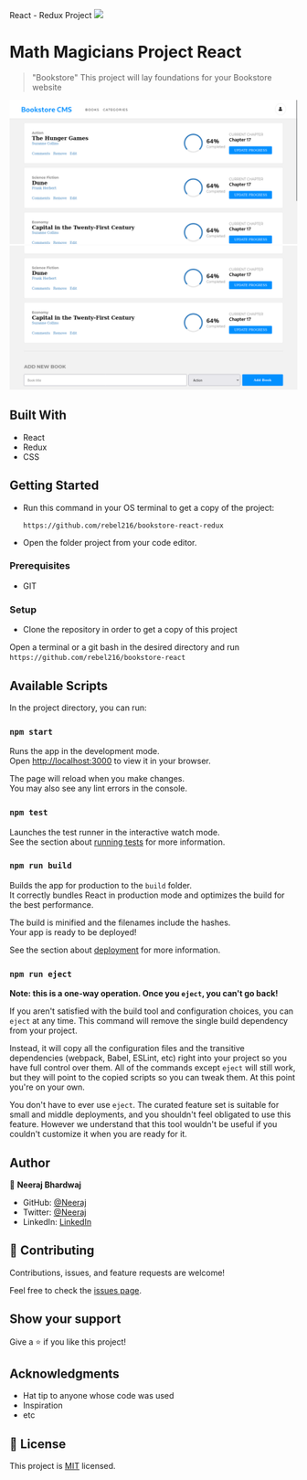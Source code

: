React - Redux Project
![](https://img.shields.io/badge/Microverse-blueviolet)

# Math Magicians Project React

> "Bookstore" This project will lay foundations for your Bookstore website

![screenshot](./react-screenshot-01.png)
![screenshot](./react-screenshot-02.png)

## Built With

- React
- Redux
- CSS

## Getting Started

- Run this command in your OS terminal to get a copy of the project:

  ```
  https://github.com/rebel216/bookstore-react-redux
  ```

- Open the folder project from your code editor.

### Prerequisites

- GIT

### Setup

- Clone the repository in order to get a copy of this project

Open a terminal or a git bash in the desired directory and run `https://github.com/rebel216/bookstore-react`

## Available Scripts

In the project directory, you can run:

### `npm start`

Runs the app in the development mode.\
Open [http://localhost:3000](http://localhost:3000) to view it in your browser.

The page will reload when you make changes.\
You may also see any lint errors in the console.

### `npm test`

Launches the test runner in the interactive watch mode.\
See the section about [running tests](https://facebook.github.io/create-react-app/docs/running-tests) for more information.

### `npm run build`

Builds the app for production to the `build` folder.\
It correctly bundles React in production mode and optimizes the build for the best performance.

The build is minified and the filenames include the hashes.\
Your app is ready to be deployed!

See the section about [deployment](https://facebook.github.io/create-react-app/docs/deployment) for more information.

### `npm run eject`

**Note: this is a one-way operation. Once you `eject`, you can't go back!**

If you aren't satisfied with the build tool and configuration choices, you can `eject` at any time. This command will remove the single build dependency from your project.

Instead, it will copy all the configuration files and the transitive dependencies (webpack, Babel, ESLint, etc) right into your project so you have full control over them. All of the commands except `eject` will still work, but they will point to the copied scripts so you can tweak them. At this point you're on your own.

You don't have to ever use `eject`. The curated feature set is suitable for small and middle deployments, and you shouldn't feel obligated to use this feature. However we understand that this tool wouldn't be useful if you couldn't customize it when you are ready for it.

## Author

👤 **Neeraj Bhardwaj**

- GitHub: [@Neeraj](https://github.com/rebel216)
- Twitter: [@Neeraj](https://twitter.com/rebel216)
- LinkedIn: [LinkedIn](https://linkedin.com/in/rebel216)

## 🤝 Contributing

Contributions, issues, and feature requests are welcome!

Feel free to check the [issues page](https://github.com/rebel216/bookstore-react/issues).

## Show your support

Give a ⭐️ if you like this project!

## Acknowledgments

- Hat tip to anyone whose code was used
- Inspiration
- etc

## 📝 License

This project is [MIT](./MIT.md) licensed.
